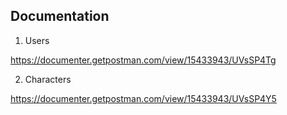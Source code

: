 ## Documentation

1) Users

https://documenter.getpostman.com/view/15433943/UVsSP4Tg

2) Characters

https://documenter.getpostman.com/view/15433943/UVsSP4Y5